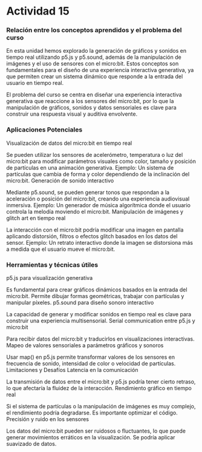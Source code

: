 # Actividad 15

### Relación entre los conceptos aprendidos y el problema del curso
En esta unidad hemos explorado la generación de gráficos y sonidos en tiempo real utilizando p5.js y p5.sound, además de la manipulación de imágenes y el uso de sensores con el micro:bit. Estos conceptos son fundamentales para el diseño de una experiencia interactiva generativa, ya que permiten crear un sistema dinámico que responde a la entrada del usuario en tiempo real.

El problema del curso se centra en diseñar una experiencia interactiva generativa que reaccione a los sensores del micro:bit, por lo que la manipulación de gráficos, sonidos y datos sensoriales es clave para construir una respuesta visual y auditiva envolvente.

### Aplicaciones Potenciales
Visualización de datos del micro:bit en tiempo real

Se pueden utilizar los sensores de acelerómetro, temperatura o luz del micro:bit para modificar parámetros visuales como color, tamaño y posición de partículas en una animación generativa.
Ejemplo: Un sistema de partículas que cambia de forma y color dependiendo de la inclinación del micro:bit.
Generación de sonido interactivo

Mediante p5.sound, se pueden generar tonos que respondan a la aceleración o posición del micro:bit, creando una experiencia audiovisual inmersiva.
Ejemplo: Un generador de música algorítmica donde el usuario controla la melodía moviendo el micro:bit.
Manipulación de imágenes y glitch art en tiempo real

La interacción con el micro:bit podría modificar una imagen en pantalla aplicando distorsión, filtros o efectos glitch basados en los datos del sensor.
Ejemplo: Un retrato interactivo donde la imagen se distorsiona más a medida que el usuario mueve el micro:bit.

### Herramientas y técnicas útiles
p5.js para visualización generativa

Es fundamental para crear gráficos dinámicos basados en la entrada del micro:bit. Permite dibujar formas geométricas, trabajar con partículas y manipular píxeles.
p5.sound para diseño sonoro interactivo

La capacidad de generar y modificar sonidos en tiempo real es clave para construir una experiencia multisensorial.
Serial communication entre p5.js y micro:bit

Para recibir datos del micro:bit y traducirlos en visualizaciones interactivas.
Mapeo de valores sensoriales a parámetros gráficos y sonoros

Usar map() en p5.js permite transformar valores de los sensores en frecuencia de sonido, intensidad de color o velocidad de partículas.
Limitaciones y Desafíos
Latencia en la comunicación

La transmisión de datos entre el micro:bit y p5.js podría tener cierto retraso, lo que afectaría la fluidez de la interacción.
Rendimiento gráfico en tiempo real

Si el sistema de partículas o la manipulación de imágenes es muy complejo, el rendimiento podría degradarse. Es importante optimizar el código.
Precisión y ruido en los sensores

Los datos del micro:bit pueden ser ruidosos o fluctuantes, lo que puede generar movimientos erráticos en la visualización. Se podría aplicar suavizado de datos.
